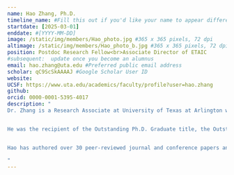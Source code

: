 ```yaml
---
name: Hao Zhang, Ph.D.
timeline_name: #Fill this out if you'd like your name to appear differently on the Timeline.
startdate: [2025-03-01]
enddate: #[YYYY-MM-DD]
image: /static/img/members/Hao_photo.jpg #365 x 365 pixels, 72 dpi
altimage: /static/img/members/Hao_photo_b.jpg #365 x 365 pixels, 72 dpi
position: Postdoc Research Fellow<br>Associate Director of ETAIC
#subsequent:  update once you become an alumnus
email: hao.zhang@uta.edu #Preferred public email address
scholar: qC9ScSkAAAAJ #Google Scholar User ID
website:
UCSF: https://www.uta.edu/academics/faculty/profile?user=hao.zhang
github: 
orcid: 0000-0001-5395-4017
description: "
Dr. Zhang is a Research Associate at University of Texas at Arlington working with [Prof. Eric Tseng](https://www.nae.edu/248787/Dr-Hongtei-E-Tseng) (member of the [National Academy of Engineering](https://www.nae.edu/)), and the Associate Director of the [ETAIC (Embodied Technology for Autonomy, Intelligence, and Control) Research Lab](https://etaic.github.io/). He is currently conducting postdoctoral research in the [Safe AI Lab](https://safeai-lab.github.io/) at Carnegie Mellon University, working with [Prof. Ding Zhao](https://www.meche.engineering.cmu.edu/directory/bios/zhao-ding.html). He received his Ph.D. from School of Vehicle and Mobility at Tsinghua University, co-advised by [Prof. Zhi Wang](https://www.svm.tsinghua.edu.cn/essay/74/1854.html) and [Prof. Shengbo Eben Li](https://www.svm.tsinghua.edu.cn/essay/80/1812.html).


He was the recipient of the Outstanding Ph.D. Graduate title, the Outstanding Doctoral Dissertation award, and the “Shuimu Scholar” talent program at [Tsinghua University](https://www.tsinghua.edu.cn/en/) in 2024. His doctoral research directly contributed to the successful industry deployment of reinforcement learning methods in developing advanced driver-assistance systems and energy management systems, significantly enhancing the operational efficiency of connected and automated vehicles. Notably, the control systems he developed have been implemented in leading automotive companies such as [BYD Auto](https://www.byd.com/us), [Dongfeng Motor](https://www.dongfeng-global.com/), [SAIC Motor](https://www.saicmotor.com/english/index.shtml), and start-up automotive companies such as [Hybot](http://www.hybot.com.cn/). 


Hao has authored over 30 peer-reviewed journal and conference papers and am a co-inventor on more than 20 patents. His current research focuses on multi-agent reinforcement learning theory, the integration of large language models with closed-loop control, and human–robot collaboration using game theory. He aims to advance AI agents for real-world deployment in autonomous systems (including robotics and vehicles) and distributed energy systems.

"
---
```

